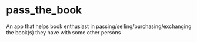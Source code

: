 # pass_the_book
An app that helps book enthusiast in passing/selling/purchasing/exchanging the book(s) they have with some other persons
